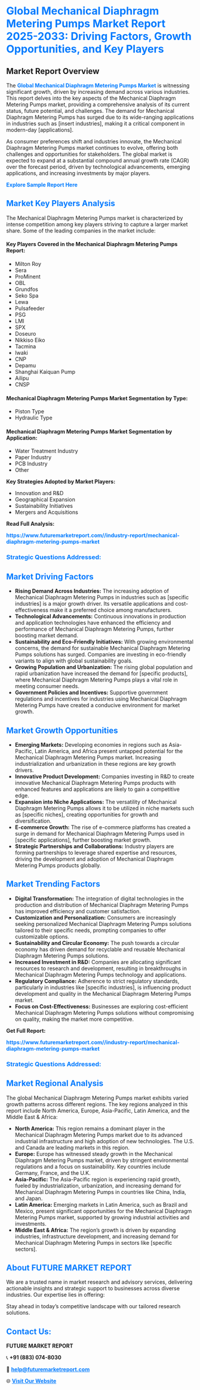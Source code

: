 <h1 style="color: #007BFF;">Global Mechanical Diaphragm Metering Pumps Market Report 2025-2033: Driving Factors, Growth Opportunities, and Key Players</h1>

<section id="overview">
<h2>Market Report Overview</h2>
<p>The <a href="https://www.futuremarketreport.com//industry-report/mechanical-diaphragm-metering-pumps-market" style="color: #007BFF; text-decoration: none;"><strong>Global Mechanical Diaphragm Metering Pumps Market</strong></a> is witnessing significant growth, driven by increasing demand across various industries. This report delves into the key aspects of the Mechanical Diaphragm Metering Pumps market, providing a comprehensive analysis of its current status, future potential, and challenges. The demand for Mechanical Diaphragm Metering Pumps has surged due to its wide-ranging applications in industries such as [insert industries], making it a critical component in modern-day [applications].</p>
<p>As consumer preferences shift and industries innovate, the Mechanical Diaphragm Metering Pumps market continues to evolve, offering both challenges and opportunities for stakeholders. The global market is expected to expand at a substantial compound annual growth rate (CAGR) over the forecast period, driven by technological advancements, emerging applications, and increasing investments by major players.</p>
</section>

<section id="overview">
<p><a href="https://www.futuremarketreport.com//request-sample/reportId=85953" style="color: #007BFF; text-decoration: none;"><strong>Explore Sample Report Here</strong></a></p>
</section>

<section id="key-players">
<h2 style="color: #007BFF;">Market Key Players Analysis</h2>
<p>The Mechanical Diaphragm Metering Pumps market is characterized by intense competition among key players striving to capture a larger market share. Some of the leading companies in the market include:</p>
<h4>Key Players Covered in the Mechanical Diaphragm Metering Pumps Report:</h4>
<ul><li>Milton Roy</li><li>Sera</li><li>ProMinent</li><li>OBL</li><li>Grundfos</li><li>Seko Spa</li><li>Lewa</li><li>Pulsafeeder</li><li>PSG</li><li>LMI</li><li>SPX</li><li>Doseuro</li><li>Nikkiso Eiko</li><li>Tacmina</li><li>Iwaki</li><li>CNP</li><li>Depamu</li><li>Shanghai Kaiquan Pump</li><li>Ailipu</li><li>CNSP</li></ul>
<h4>Mechanical Diaphragm Metering Pumps Market Segmentation by Type:</h4>
<ul><li>Piston Type</li><li>Hydraulic Type</li></ul>

<h4>Mechanical Diaphragm Metering Pumps Market Segmentation by Application:</h4>
<ul><li>Water Treatment Industry</li><li>Paper Industry</li><li>PCB Industry</li><li>Other</li></ul>
<p><strong>Key Strategies Adopted by Market Players:</strong></p>
<ul>
<li>Innovation and R&D</li>
<li>Geographical Expansion</li>
<li>Sustainability Initiatives</li>
<li>Mergers and Acquisitions</li>
</ul>
</section>

<section>
<p><strong>Read Full Analysis: </strong></p><a href="https://www.futuremarketreport.com//industry-report/mechanical-diaphragm-metering-pumps-market" style="color: #007BFF; text-decoration: none;"><strong>https://www.futuremarketreport.com//industry-report/mechanical-diaphragm-metering-pumps-market</strong></a>
<h3 style="color: #007BFF;">Strategic Questions Addressed:</h3>
</section>

<section id="driving-factors">
<h2 style="color: #007BFF;">Market Driving Factors</h2>
<ul>
<li><strong>Rising Demand Across Industries:</strong> The increasing adoption of Mechanical Diaphragm Metering Pumps in industries such as [specific industries] is a major growth driver. Its versatile applications and cost-effectiveness make it a preferred choice among manufacturers.</li>
<li><strong>Technological Advancements:</strong> Continuous innovations in production and application technologies have enhanced the efficiency and performance of Mechanical Diaphragm Metering Pumps, further boosting market demand.</li>
<li><strong>Sustainability and Eco-Friendly Initiatives:</strong> With growing environmental concerns, the demand for sustainable Mechanical Diaphragm Metering Pumps solutions has surged. Companies are investing in eco-friendly variants to align with global sustainability goals.</li>
<li><strong>Growing Population and Urbanization:</strong> The rising global population and rapid urbanization have increased the demand for [specific products], where Mechanical Diaphragm Metering Pumps plays a vital role in meeting consumer needs.</li>
<li><strong>Government Policies and Incentives:</strong> Supportive government regulations and incentives for industries using Mechanical Diaphragm Metering Pumps have created a conducive environment for market growth.</li>
</ul>
</section>

<section id="growth-opportunities">
<h2 style="color: #007BFF;">Market Growth Opportunities</h2>
<ul>
<li><strong>Emerging Markets:</strong> Developing economies in regions such as Asia-Pacific, Latin America, and Africa present untapped potential for the Mechanical Diaphragm Metering Pumps market. Increasing industrialization and urbanization in these regions are key growth drivers.</li>
<li><strong>Innovative Product Development:</strong> Companies investing in R&D to create innovative Mechanical Diaphragm Metering Pumps products with enhanced features and applications are likely to gain a competitive edge.</li>
<li><strong>Expansion into Niche Applications:</strong> The versatility of Mechanical Diaphragm Metering Pumps allows it to be utilized in niche markets such as [specific niches], creating opportunities for growth and diversification.</li>
<li><strong>E-commerce Growth:</strong> The rise of e-commerce platforms has created a surge in demand for Mechanical Diaphragm Metering Pumps used in [specific applications], further boosting market growth.</li>
<li><strong>Strategic Partnerships and Collaborations:</strong> Industry players are forming partnerships to leverage shared expertise and resources, driving the development and adoption of Mechanical Diaphragm Metering Pumps products globally.</li>
</ul>
</section>

<section id="trending-factors">
<h2 style="color: #007BFF;">Market Trending Factors</h2>
<ul>
<li><strong>Digital Transformation:</strong> The integration of digital technologies in the production and distribution of Mechanical Diaphragm Metering Pumps has improved efficiency and customer satisfaction.</li>
<li><strong>Customization and Personalization:</strong> Consumers are increasingly seeking personalized Mechanical Diaphragm Metering Pumps solutions tailored to their specific needs, prompting companies to offer customizable options.</li>
<li><strong>Sustainability and Circular Economy:</strong> The push towards a circular economy has driven demand for recyclable and reusable Mechanical Diaphragm Metering Pumps solutions.</li>
<li><strong>Increased Investment in R&D:</strong> Companies are allocating significant resources to research and development, resulting in breakthroughs in Mechanical Diaphragm Metering Pumps technology and applications.</li>
<li><strong>Regulatory Compliance:</strong> Adherence to strict regulatory standards, particularly in industries like [specific industries], is influencing product development and quality in the Mechanical Diaphragm Metering Pumps market.</li>
<li><strong>Focus on Cost-Effectiveness:</strong> Businesses are exploring cost-efficient Mechanical Diaphragm Metering Pumps solutions without compromising on quality, making the market more competitive.</li>
</ul>
</section>

<section>
<p><strong>Get Full Report: </strong></p><a href="https://www.futuremarketreport.com//industry-report/mechanical-diaphragm-metering-pumps-market" style="color: #007BFF; text-decoration: none;"><strong>https://www.futuremarketreport.com//industry-report/mechanical-diaphragm-metering-pumps-market</strong></a>
<h3 style="color: #007BFF;">Strategic Questions Addressed:</h3>
</section>


<section id="regional-analysis">
<h2 style="color: #007BFF;">Market Regional Analysis</h2>
<p>The global Mechanical Diaphragm Metering Pumps market exhibits varied growth patterns across different regions. The key regions analyzed in this report include North America, Europe, Asia-Pacific, Latin America, and the Middle East & Africa:</p>
<ul>
<li><strong>North America:</strong> This region remains a dominant player in the Mechanical Diaphragm Metering Pumps market due to its advanced industrial infrastructure and high adoption of new technologies. The U.S. and Canada are leading markets in this region.</li>
<li><strong>Europe:</strong> Europe has witnessed steady growth in the Mechanical Diaphragm Metering Pumps market, driven by stringent environmental regulations and a focus on sustainability. Key countries include Germany, France, and the U.K.</li>
<li><strong>Asia-Pacific:</strong> The Asia-Pacific region is experiencing rapid growth, fueled by industrialization, urbanization, and increasing demand for Mechanical Diaphragm Metering Pumps in countries like China, India, and Japan.</li>
<li><strong>Latin America:</strong> Emerging markets in Latin America, such as Brazil and Mexico, present significant opportunities for the Mechanical Diaphragm Metering Pumps market, supported by growing industrial activities and investments.</li>
<li><strong>Middle East & Africa:</strong> The region’s growth is driven by expanding industries, infrastructure development, and increasing demand for Mechanical Diaphragm Metering Pumps in sectors like [specific sectors].</li>
</ul>
</section>

<footer>
<h2 style="color: #007BFF;">About FUTURE MARKET REPORT</h2>
<p>We are a trusted name in market research and advisory services, delivering actionable insights and strategic support to businesses across diverse industries. Our expertise lies in offering:</p>

<p>Stay ahead in today’s competitive landscape with our tailored research solutions.</p>

<h2 style="color: #007BFF;">Contact Us:</h2>
<p><strong>FUTURE MARKET REPORT</strong></p>
<p>📞 <strong>+91 (883) 074-8030</strong></p>
<p>📧 <strong><a href="mailto:help@futuremarketreport.com" style="color: #007BFF;">help@futuremarketreport.com</a></strong></p>
<p>🌐 <strong><a href="https://www.futuremarketreport.com/" style="color: #007BFF;">Visit Our Website</a></strong></p>
</footer>
